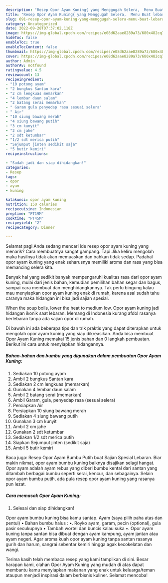 ```yaml
---
description: "Resep Opor Ayam Kuning{ yang Menggugah Selera,  Menu Buat lebaran"
title: "Resep Opor Ayam Kuning{ yang Menggugah Selera,  Menu Buat lebaran"
slug: 691-resep-opor-ayam-kuning-yang-menggugah-selera-menu-buat-lebaran
category: Uncategorized
date: 2022-09-28T07:37:02.118Z
image: https://img-global.cpcdn.com/recipes/e08d62aae8289a73/680x482cq70/opor-ayam-kuning-foto-resep-utama.jpg
hideToc: false
enableToc: true
enableTocContent: false
thumbnail: https://img-global.cpcdn.com/recipes/e08d62aae8289a73/680x482cq70/opor-ayam-kuning-foto-resep-utama.jpg
cover: https://img-global.cpcdn.com/recipes/e08d62aae8289a73/680x482cq70/opor-ayam-kuning-foto-resep-utama.jpg
author: Admin
authorAv: notfound
ratingvalue: 4.5
reviewcount: 13
recipeingredient:
- "10 potong ayam"
- "2 bungkus Santan kara"
- "2 cm lengkuas memarkan"
- "4 lembar daun salam"
- "2 batang serai memarkan"
- " Garam gula penyedap rasa sesuai selera"
- " Air"
- "10 siung bawang merah"
- "4 siung bawang putih"
- "3 cm kunyit"
- "2 cm jahe"
- "2 sdt ketumbar"
- "1/2 sdt merica putih"
- "Sejumput jinten sedikit saja"
- "5 butir kemiri"
recipeinstructions:

- "Sudah jadi dan siap dihidangkan!"
categories:
- Resep
tags:
- opor
- ayam
- kuning

katakunci: opor ayam kuning 
nutrition: 150 calories
recipecuisine: Indonesian
preptime: "PT19M"
cooktime: "PT45M"
recipeyield: "2"
recipecategory: Dinner

---
```



Selamat pagi Anda sedang mencari ide resep opor ayam kuning yang menarik? Cara membuatnya sangat gampang. Tapi Jika keliru mengolah maka hasilnya tidak akan memuaskan dan bahkan tidak sedap. Padahal opor ayam kuning yang enak seharusnya memiliki aroma dan rasa yang bisa memancing selera kita.


Banyak hal yang sedikit banyak mempengaruhi kualitas rasa dari opor ayam kuning, mulai dari jenis bahan, kemudian pemilihan bahan segar dan bagus, sampai cara membuat dan menghidangkannya. Tak perlu bingung kalau mau menyiapkan opor ayam kuning enak di rumah, karena asal sudah tahu caranya maka hidangan ini bisa jadi sajian spesial.

When the soup boils, lower the heat to medium low. Opor ayam kuning jadi hidangan ikonik saat lebaran. Memang di Indonesia kurang afdol rasanya berlebaran tanpa ada sajian opor di rumah.


Di bawah ini ada beberapa tips dan trik praktis yang dapat diterapkan untuk mengolah opor ayam kuning yang siap dikreasikan. Anda bisa membuat Opor Ayam Kuning memakai 15 jenis bahan dan 0 langkah pembuatan. Berikut ini cara untuk menyiapkan hidangannya.

<!--inarticleads1-->

##### Bahan-bahan dan bumbu yang digunakan dalam pembuatan Opor Ayam Kuning:

1. Sediakan 10 potong ayam
1. Ambil 2 bungkus Santan kara
1. Sediakan 2 cm lengkuas (memarkan)
1. Gunakan 4 lembar daun salam
1. Ambil 2 batang serai (memarkan)
1. Ambil  Garam, gula, penyedap rasa (sesuai selera)
1. Persiapkan  Air
1. Persiapkan 10 siung bawang merah
1. Sediakan 4 siung bawang putih
1. Gunakan 3 cm kunyit
1. Ambil 2 cm jahe
1. Gunakan 2 sdt ketumbar
1. Sediakan 1/2 sdt merica putih
1. Siapkan Sejumput jinten (sedikit saja)
1. Ambil 5 butir kemiri


Baca juga: Resep Opor Ayam Bumbu Putih buat Sajian Spesial Lebaran. Biar makin nikmat, opor ayam bumbu kuning baiknya disajikan selagi hangat. Opor ayam adalah ayam rebus yang diberi bumbu kental dari santan yang ditambah berbagai bumbu seperti serai, kencur, dan sebagainya. Selain opor ayam bumbu putih, ada pula resep opor ayam kuning yang rasanya pun lezat. 

<!--inarticleads2-->

##### Cara memasak Opor Ayam Kuning:


1. Selesai dan siap dihidangkan!

Opor ayam bumbu kuning bisa kamu santap. Ayam (saya pilih paha atas dan pentul) • Bahan bumbu halus : •. Royko ayam, garam, pecin (optional), gula pasir secukupnya • Tambah wortel dan buncis kalau suka •. Opor ayam kuning tanpa santan bisa dibuat dengan ayam kampung, ayam jantan atau ayam negeri. Agar aroma kuah opor ayam kuning tanpa santan rasanya gurih dan harum, sangrai sebentar kemiri hingga agak kecokelatan dan wangi. 

Terima kasih telah membaca resep yang kami tampilkan di sini. Besar harapan kami, olahan Opor Ayam Kuning yang mudah di atas dapat membantu kamu menyiapkan makanan yang enak untuk keluarga/teman ataupun menjadi inspirasi dalam berbisnis kuliner. Selamat mencoba!
